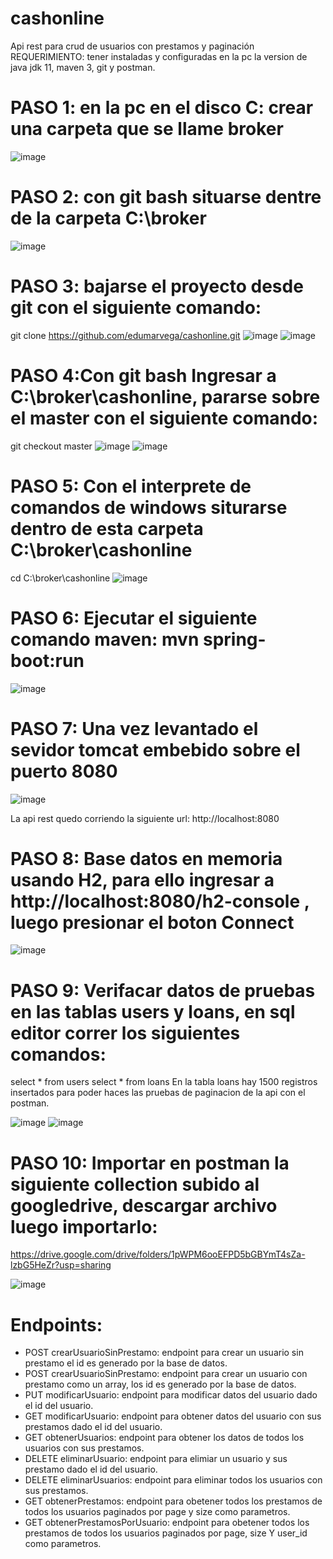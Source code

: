 # cashonline
Api rest para crud de usuarios con prestamos y paginación
REQUERIMIENTO: tener instaladas y configuradas en la pc la version de java jdk 11, maven 3, git y postman.

# PASO 1: en la pc en el disco C: crear una carpeta que se llame broker
![image](https://user-images.githubusercontent.com/6340170/141404027-e3a66c70-f3e5-48cc-a449-f3933e73034e.png)

# PASO 2: con git bash situarse dentre de la carpeta C:\broker
![image](https://user-images.githubusercontent.com/6340170/141404162-e157143c-b27d-4097-ac23-f5e4685d0778.png)

# PASO 3: bajarse el proyecto desde git con el siguiente comando:
git clone https://github.com/edumarvega/cashonline.git
![image](https://user-images.githubusercontent.com/6340170/141404355-0a29c5c5-75dc-4315-ac4e-3054e48dd269.png)
![image](https://user-images.githubusercontent.com/6340170/141404416-6c843f09-4f20-47f8-ac8a-f42c51914a4b.png)

# PASO 4:Con git bash Ingresar a C:\broker\cashonline, pararse sobre el master con el siguiente comando:
git checkout master
![image](https://user-images.githubusercontent.com/6340170/141404571-a2c9a5b1-1987-4e34-a985-47b157661b02.png)
![image](https://user-images.githubusercontent.com/6340170/141404661-153a411f-9912-4b26-bb29-d4ac6c04433a.png)

# PASO 5: Con el interprete de comandos de windows siturarse dentro de esta carpeta C:\broker\cashonline
cd C:\broker\cashonline
![image](https://user-images.githubusercontent.com/6340170/141404978-275b43ed-4ec1-471a-a63d-3796b409d79c.png)

# PASO 6: Ejecutar el siguiente comando maven: mvn spring-boot:run
![image](https://user-images.githubusercontent.com/6340170/141405097-5b81f6d3-f78d-4980-82fa-172f6f773857.png)

# PASO 7: Una vez levantado el sevidor tomcat embebido sobre el puerto 8080
![image](https://user-images.githubusercontent.com/6340170/141405239-b46654da-2ac9-4433-a628-276bf168d752.png)

La api rest quedo corriendo la siguiente url: http://localhost:8080 

# PASO 8: Base datos en memoria usando H2, para ello ingresar a http://localhost:8080/h2-console , luego presionar el boton Connect
![image](https://user-images.githubusercontent.com/6340170/141405526-f9cbb2a4-7fab-4639-b98e-ab7ecfe79d3d.png)

# PASO 9: Verifacar datos de pruebas en las tablas users y loans, en sql editor correr los siguientes comandos:
select * from users
select * from loans
En la tabla loans hay 1500 registros insertados para poder haces las pruebas de paginacion de la api con el postman.

![image](https://user-images.githubusercontent.com/6340170/141405762-a139cc1e-bae8-4aeb-aabe-3433e261fb2d.png)
![image](https://user-images.githubusercontent.com/6340170/141405908-15906e27-9d00-4bc8-9cc6-4500e65300ab.png)

# PASO 10: Importar en postman la siguiente collection subido al googledrive, descargar archivo luego importarlo:
https://drive.google.com/drive/folders/1pWPM6ooEFPD5bGBYmT4sZa-lzbG5HeZr?usp=sharing

![image](https://user-images.githubusercontent.com/6340170/141406169-eab42603-2e0f-4700-94f2-5d3a983515c7.png)

# Endpoints:
* POST crearUsuarioSinPrestamo: endpoint para crear un usuario sin prestamo el id es generado por la base de datos.
* POST crearUsuarioSinPrestamo: endpoint para crear un usuario con prestamo como un array, los id es generado por la base de datos.
* PUT modificarUsuario: endpoint para modificar datos del usuario dado el id del usuario.
* GET modificarUsuario: endpoint para obtener datos del usuario con sus prestamos dado el id del usuario.
* GET obtenerUsuarios: endpoint para obtener los datos de todos los usuarios con sus prestamos.
* DELETE eliminarUsuario: endpoint para elimiar un usuario y sus prestamo dado el id del usuario.
* DELETE eliminarUsuarios: endpoint para eliminar todos los usuarios con sus prestamos.
* GET obtenerPrestamos: endpoint para obetener todos los prestamos de todos los usuarios paginados por page y size como parametros.
* GET obtenerPrestamosPorUsuario: endpoint para obetener todos los prestamos de todos los usuarios paginados por page, size Y user_id como parametros.
